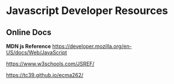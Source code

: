 # Javascript Developer Resources

## Online Docs

__MDN js Reference__
https://developer.mozilla.org/en-US/docs/Web/JavaScript

https://www.w3schools.com/JSREF/

https://tc39.github.io/ecma262/